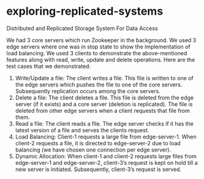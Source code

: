 # exploring-replicated-systems
Distributed and Replicated Storage System For Data Access

We had 3 core servers which run Zookeeper in the background. We used 3 edge servers where one was in stop state to show the implementation of load balancing. We used 3 clients
to demonstrate the above-mentioned features along with read, write, update and delete operations.
Here are the test cases that we demonstrated:
1. Write/Update a file: The client writes a file. This file is written to one of the edge servers
which pushes the file to one of the core servers. Subsequently replication occurs among the
core servers.
2. Delete a file: The client deletes a file. This file is deleted from the edge server (if it exists)
and a core server (deletion is replicated). The file is deleted from other edge servers when
a client requests that file from them.
3. Read a file: The client reads a file. The edge server checks if it has the latest version of a
file and serves the clients request.
4. Load Balancing: Client-1 requests a large file from edge-server-1. When client-2 requests
a file, it is directed to edge-server-2 due to load balancing (we have chosen one connection
per edge server).
5. Dynamic Allocation: When client-1 and client-2 requests large files from edge-server-1 and
edge-server-2, client-3’s request is kept on hold till a new server is initiated. Subsequently,
client-3’s request is served.
